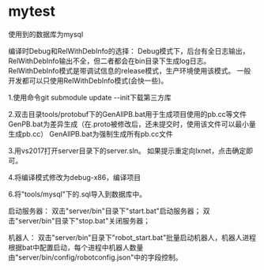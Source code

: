 # mytest

使用到的数据库为mysql

编译时Debug和RelWithDebInfo的选择：
Debug模式下，后台有全日志输出，RelWithDebInfo输出不全，但二者都会在bin目录下生成log日志。
RelWithDebInfo模式是带调试信息的release模式，生产环境使用该模式。
一般开发都可以只使用RelWithDebInfo模式(会快一些)。

1.使用命令git submodule update --init下载第三方库

2.双击目录tools/protobuf下的GenAllPB.bat用于生成项目使用的pb.cc等文件
GenPB.bat为差异生成（在.proto被修改后，还未提交时，使用该文件可以最小量生成pb.cc）
GenAllPB.bat为强制生成所有pb.cc文件

3.用vs2017打开server目录下的server.sln。
如果提示重定向lxnet，点击确定即可。

4.将编译模式修改为debug-x86，编译项目

6.将"tools/mysql"下的.sql导入到数据库中。

启动服务器：
双击"server/bin"目录下"start.bat"启动服务器；
双击"server/bin"目录下"stop.bat"关闭服务器；

机器人：
双击"server/bin"目录下"robot_start.bat"批量启动机器人，机器人进程根据bat中配置启动，每个进程中机器人数量由"server/bin/config/robotconfig.json"中的字段控制。
